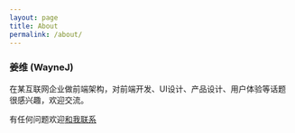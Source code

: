 ```yaml
---
layout: page
title: About
permalink: /about/
---
```


### 姜维 (WayneJ)

在某互联网企业做前端架构，对前端开发、UI设计、产品设计、用户体验等话题很感兴趣，欢迎交流。

有任何问题欢迎[和我联系](mailto:feeldesignstudio@gmail.com)

<!-- * 闲暇也可以[帮帮忙]({{ site.baseurl }}/case)

* 偶尔也做些[课程](http://www.imooc.com/space/teacher/id/102093) -->

<br>

